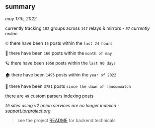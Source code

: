 
## summary
_may 17th, 2022_

currently tracking `102` groups across `147` relays & mirrors - _`57` currently online_

⏲ there have been `15` posts within the `last 24 hours`

🦈 there have been `166` posts within the `month of may`

🪐 there have been `1058` posts within the `last 90 days`

🏚 there have been `1495` posts within the `year of 2022`

🦕 there have been `3781` posts `since the dawn of ransomwatch`

there are `49` custom parsers indexing posts

_`20` sites using v2 onion services are no longer indexed - [support.torproject.org](https://support.torproject.org/onionservices/v2-deprecation/)_

> see the project [README](https://github.com/joshhighet/ransomwatch#ransomwatch--) for backend technicals
